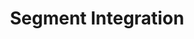 ---
title: Segment Integration
integrationName: Segment
logo: segment-integration.png
slug: segment
categories: 
 - tag-manager
highlights: |
    Segment is central analytics API and customer data hub. Segment customers can use analytics.js instead of directly using the Squatch.js javascript library
keyFeatures:
 - Implement SaaSquatch using Segment's javascript library
 - Works with API and Payment Provider programs
 - Identify, attribute, and convert referrals
 - Display the referral widget in Popup or Embedded mode
moreInfo:
 - "[Segment Quickstart Guide](/developer/segment/quickstart)"
 - "[Segment Tech Reference](/developer/segment)"
category: landingPage
template: intergrationLander.html
---